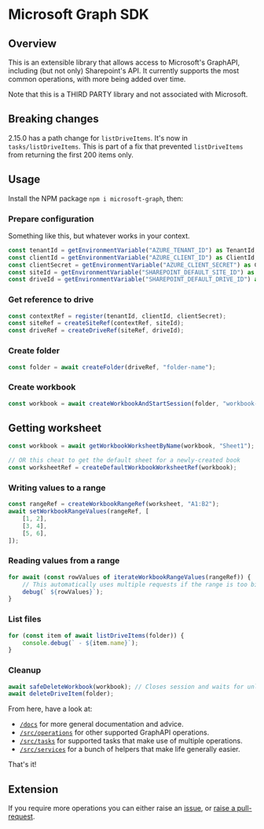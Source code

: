 # Microsoft Graph SDK
## Overview
This is an extensible library that allows access to Microsoft's GraphAPI, including (but not only) Sharepoint's API. It currently supports the most common operations, with more being added over time.

Note that this is a THIRD PARTY library and not associated with Microsoft.

## Breaking changes
2.15.0 has a path change for `listDriveItems`. It's now in `tasks/listDriveItems`. This is part of a fix that prevented `listDriveItems` from returning the first 200 items only.

## Usage
Install the NPM package `npm i microsoft-graph`, then:

### Prepare configuration
Something like this, but whatever works in your context.

```typescript
const tenantId = getEnvironmentVariable("AZURE_TENANT_ID") as TenantId;
const clientId = getEnvironmentVariable("AZURE_CLIENT_ID") as ClientId;
const clientSecret = getEnvironmentVariable("AZURE_CLIENT_SECRET") as ClientSecret;
const siteId = getEnvironmentVariable("SHAREPOINT_DEFAULT_SITE_ID") as SiteId;
const driveId = getEnvironmentVariable("SHAREPOINT_DEFAULT_DRIVE_ID") as DriveId;
```

### Get reference to drive
```typescript
const contextRef = register(tenantId, clientId, clientSecret);
const siteRef = createSiteRef(contextRef, siteId);
const driveRef = createDriveRef(siteRef, driveId);
```

### Create folder
```typescript
const folder = await createFolder(driveRef, "folder-name");
```

### Create workbook
```typescript
const workbook = await createWorkbookAndStartSession(folder, "workbook-name");
```

## Getting worksheet
```typescript
const workbook = await getWorkbookWorksheetByName(workbook, "Sheet1");

// OR this cheat to get the default sheet for a newly-created book
const worksheetRef = createDefaultWorkbookWorksheetRef(workbook);
```

### Writing values to a range
```typescript
const rangeRef = createWorkbookRangeRef(worksheet, "A1:B2");
await setWorkbookRangeValues(rangeRef, [
	[1, 2],
	[3, 4],
	[5, 6],
]);
```

### Reading values from a range
```typescript
for await (const rowValues of iterateWorkbookRangeValues(rangeRef)) {
	// This automatically uses multiple requests if the range is too big for a single request
	debug(` ${rowValues}`);
}
```

### List files
```typescript
for (const item of await listDriveItems(folder)) {
	console.debug(` - ${item.name}`);
}
```

### Cleanup
```typescript
await safeDeleteWorkbook(workbook); // Closes session and waits for unlock
await deleteDriveItem(folder);
```

From here, have a look at:
* [`/docs`](https://github.com/ProspectSafe/microsoft-graph/tree/main/docs) for more general documentation and advice.
* [`/src/operations`](https://github.com/ProspectSafe/microsoft-graph/tree/main/src/operations) for other supported GraphAPI operations.
* [`/src/tasks`](https://github.com/ProspectSafe/microsoft-graph/tree/main/src/tasks) for supported tasks that make use of multiple operations. 
* [`/src/services`](https://github.com/ProspectSafe/microsoft-graph/tree/main/src/services) for a bunch of helpers that make life generally easier.

That's it!

## Extension
If you require more operations you can either raise an [issue](https://github.com/ProspectSafe/microsoft-graph/issues), or [raise a pull-request](CONTRIBUTING.md).
